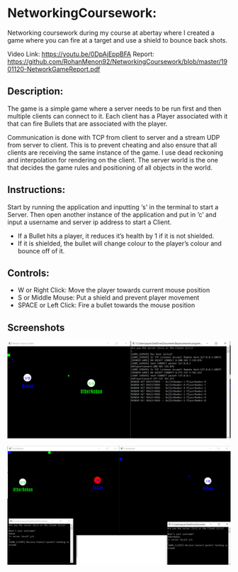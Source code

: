 # NetworkingCoursework:
Networking coursework during my course at abertay where I created a game where you can fire at a target and use a shield to bounce back shots.

Video Link: https://youtu.be/0DpAjEppBFA
Report: https://github.com/RohanMenon92/NetworkingCoursework/blob/master/1901120-NetworkGameReport.pdf


## Description:
The game is a simple game where a server needs to be run first and then multiple clients can connect to it. 
Each client has a Player associated with it that can fire Bullets that are associated with the player. 

Communication is done with TCP from client to server and a stream UDP from server to client. 
This is to prevent cheating and also ensure that all clients are receiving the same instance of the game.
I use dead reckoning and interpolation for rendering on the client. The server world is the one that decides the game rules and positioning of all objects in the world.

## Instructions:
Start by running the application and inputting ‘s’ in the terminal to start a Server. 
Then open another instance of the application and put in ‘c’ and input a username and server ip address to start a Client.
- If a Bullet hits a player, it reduces it’s health by 1 if it is not shielded. 
- If it is shielded, the bullet will change colour to the player’s colour and bounce off of it.


## Controls:
- W or Right Click: Move the player towards current mouse position
- S or Middle Mouse: Put a shield and prevent player movement
- SPACE or Left Click: Fire a bullet towards the mouse position

## Screenshots
![Server and log](https://github.com/RohanMenon92/NetworkingCoursework/blob/master/Screenshots/ServerLog.PNG)

![Clients and log](https://github.com/RohanMenon92/NetworkingCoursework/blob/master/Screenshots/Clients.PNG)
